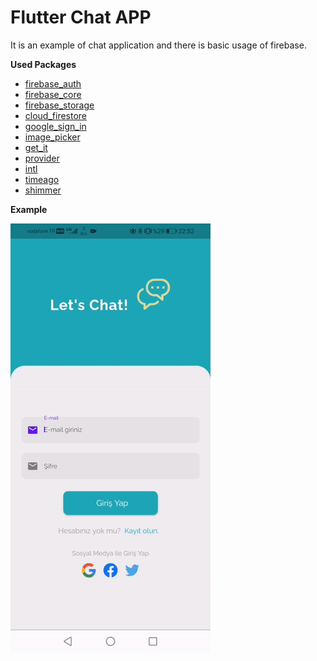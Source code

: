 # Flutter Chat APP

It is an example of chat application and there is basic usage of firebase.

**Used Packages**

- [firebase_auth](https://pub.dev/packages/firebase_auth)
- [firebase_core](https://pub.dev/packages/firebase_core)
- [firebase_storage](https://pub.dev/packages/firebase_storage)
- [cloud_firestore](https://pub.dev/packages/cloud_firestore)
- [google_sign_in](https://pub.dev/packages/google_sign_in)
- [image_picker](https://pub.dev/packages/image_picker)
- [get_it](https://pub.dev/packages/get_it)
- [provider](https://pub.dev/packages/provider)
- [intl](https://pub.dev/packages/intl)
- [timeago](https://pub.dev/packages/timeago)
- [shimmer](https://pub.dev/packages/shimmer)

**Example**

![Preview](/gif.gif)
